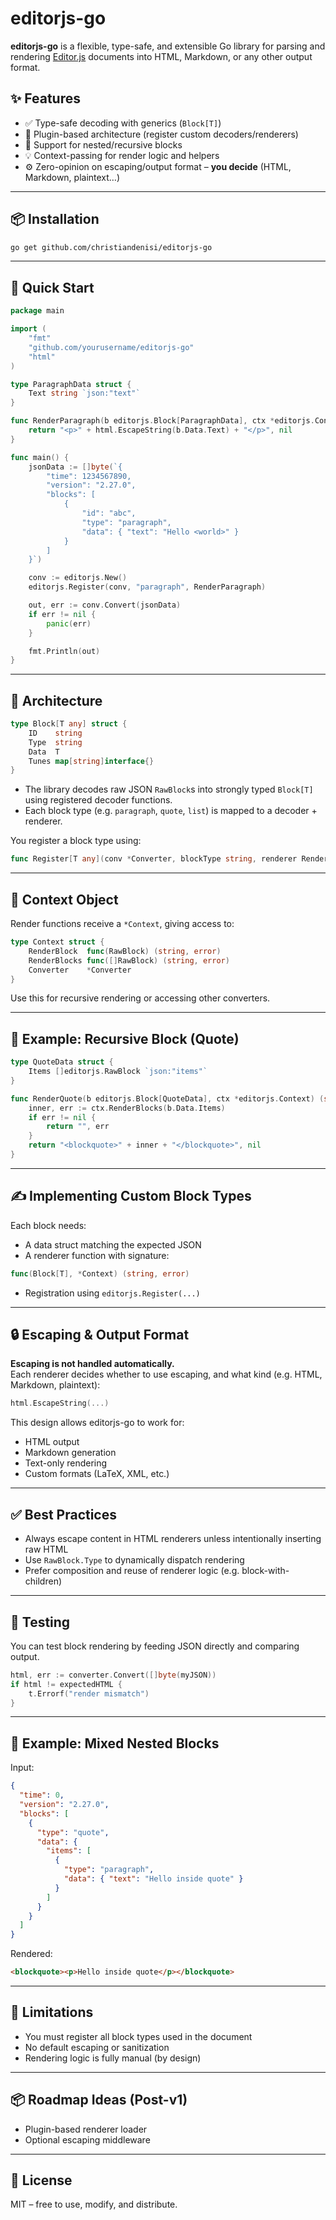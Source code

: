 
# editorjs-go

**editorjs-go** is a flexible, type-safe, and extensible Go library for parsing and rendering [Editor.js](https://editorjs.io/) documents into HTML, Markdown, or any other output format.

## ✨ Features

- ✅ Type-safe decoding with generics (`Block[T]`)
- 🔌 Plugin-based architecture (register custom decoders/renderers)
- 🔄 Support for nested/recursive blocks
- 💡 Context-passing for render logic and helpers
- ⚙️ Zero-opinion on escaping/output format – **you decide** (HTML, Markdown, plaintext…)

---

## 📦 Installation

```bash
go get github.com/christiandenisi/editorjs-go
```

---

## 🚀 Quick Start

```go
package main

import (
    "fmt"
    "github.com/yourusername/editorjs-go"
    "html"
)

type ParagraphData struct {
    Text string `json:"text"`
}

func RenderParagraph(b editorjs.Block[ParagraphData], ctx *editorjs.Context) (string, error) {
    return "<p>" + html.EscapeString(b.Data.Text) + "</p>", nil
}

func main() {
    jsonData := []byte(`{
        "time": 1234567890,
        "version": "2.27.0",
        "blocks": [
            {
                "id": "abc",
                "type": "paragraph",
                "data": { "text": "Hello <world>" }
            }
        ]
    }`)

    conv := editorjs.New()
    editorjs.Register(conv, "paragraph", RenderParagraph)

    out, err := conv.Convert(jsonData)
    if err != nil {
        panic(err)
    }

    fmt.Println(out)
}
```

---

## 🧠 Architecture

```go
type Block[T any] struct {
    ID    string
    Type  string
    Data  T
    Tunes map[string]interface{}
}
```

- The library decodes raw JSON `RawBlock`s into strongly typed `Block[T]` using registered decoder functions.
- Each block type (e.g. `paragraph`, `quote`, `list`) is mapped to a decoder + renderer.

You register a block type using:

```go
func Register[T any](conv *Converter, blockType string, renderer Renderer[T])
```

---

## 🧱 Context Object

Render functions receive a `*Context`, giving access to:

```go
type Context struct {
    RenderBlock  func(RawBlock) (string, error)
    RenderBlocks func([]RawBlock) (string, error)
    Converter    *Converter
}
```

Use this for recursive rendering or accessing other converters.

---

## 🔄 Example: Recursive Block (Quote)

```go
type QuoteData struct {
    Items []editorjs.RawBlock `json:"items"`
}

func RenderQuote(b editorjs.Block[QuoteData], ctx *editorjs.Context) (string, error) {
    inner, err := ctx.RenderBlocks(b.Data.Items)
    if err != nil {
        return "", err
    }
    return "<blockquote>" + inner + "</blockquote>", nil
}
```

---

## ✍️ Implementing Custom Block Types

Each block needs:

- A data struct matching the expected JSON
- A renderer function with signature:

```go
func(Block[T], *Context) (string, error)
```

- Registration using `editorjs.Register(...)`

---

## 🔒 Escaping & Output Format

**Escaping is not handled automatically.**  
Each renderer decides whether to use escaping, and what kind (e.g. HTML, Markdown, plaintext):

```go
html.EscapeString(...)
```

This design allows editorjs-go to work for:
- HTML output
- Markdown generation
- Text-only rendering
- Custom formats (LaTeX, XML, etc.)

---

## ✅ Best Practices

- Always escape content in HTML renderers unless intentionally inserting raw HTML
- Use `RawBlock.Type` to dynamically dispatch rendering
- Prefer composition and reuse of renderer logic (e.g. block-with-children)

---

## 🧪 Testing

You can test block rendering by feeding JSON directly and comparing output.

```go
html, err := converter.Convert([]byte(myJSON))
if html != expectedHTML {
    t.Errorf("render mismatch")
}
```

---

## 📁 Example: Mixed Nested Blocks

Input:

```json
{
  "time": 0,
  "version": "2.27.0",
  "blocks": [
    {
      "type": "quote",
      "data": {
        "items": [
          {
            "type": "paragraph",
            "data": { "text": "Hello inside quote" }
          }
        ]
      }
    }
  ]
}
```

Rendered:

```html
<blockquote><p>Hello inside quote</p></blockquote>
```

---

## 📌 Limitations

- You must register all block types used in the document
- No default escaping or sanitization
- Rendering logic is fully manual (by design)

---

## 📦 Roadmap Ideas (Post-v1)

- Plugin-based renderer loader
- Optional escaping middleware

---

## 👤 License

MIT – free to use, modify, and distribute.
